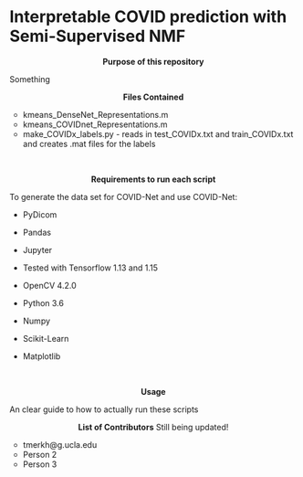 # Interpretable COVID prediction with Semi-Supervised NMF 
<p align="center">
<b>Purpose of this repository</b>
<br>
</p>

Something

<p align="center">
<b>Files Contained</b>
<br>
</p>


<ul style="list-style-type:circle">
  <li>kmeans_DenseNet_Representations.m</li>
  <li>kmeans_COVIDnet_Representations.m</li>
  <li>make_COVIDx_labels.py - reads in test_COVIDx.txt and train_COVIDx.txt and creates .mat files for the labels</li>
</ul>
<br>

<p align="center">
<b>Requirements to run each script</b>
<br>
</p>

To generate the data set for COVID-Net and use COVID-Net:

* PyDicom

* Pandas

* Jupyter

* Tested with Tensorflow 1.13 and 1.15

* OpenCV 4.2.0

* Python 3.6

* Numpy

* Scikit-Learn

* Matplotlib

<br>

<p align="center">
<b>Usage</b>
<br>
</p>
An clear guide to how to actually run these scripts


<br>
<p align="center">
<b>List of Contributors</b>
Still being updated!
<br>
</p>

<ul style="list-style-type:circle">
  <li>tmerkh@g.ucla.edu</li>
  <li>Person 2</li>
  <li>Person 3</li>
</ul>
